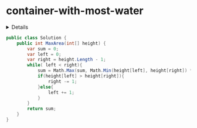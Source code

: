 # container-with-most-water

<details>

给定 n 个非负整数 a1，a2，...，an，每个数代表坐标中的一个点 (i, ai) 。在坐标内画 n 条垂直线，垂直线 i 的两个端点分别为 (i, ai) 和 (i, 0)。找出其中的两条线，使得它们与 x 轴共同构成的容器可以容纳最多的水。

说明：你不能倾斜容器，且 n 的值至少为 2。

图中垂直线代表输入数组 [1,8,6,2,5,4,8,3,7]。在此情况下，容器能够容纳水（表示为蓝色部分）的最大值为 49。

示例:

输入: [1,8,6,2,5,4,8,3,7]
输出: 49

来源：力扣（LeetCode）
链接：https://leetcode-cn.com/problems/container-with-most-water
著作权归领扣网络所有。商业转载请联系官方授权，非商业转载请注明出处。

</details>

```C#
public class Solution {
    public int MaxArea(int[] height) {
        var sum = 0;
        var left = 0;
        var right = height.Length - 1;
        while( left < right){
            sum = Math.Max(sum, Math.Min(height[left], height[right]) * (right - left));
            if(height[left] > height[right]){
                right -= 1;
            }else{
                left += 1;
            }
        }
        return sum;
    }
}
```